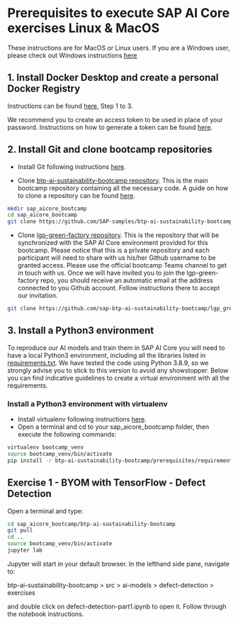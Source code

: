 # Prerequisites to execute SAP AI Core exercises Linux & MacOS

These instructions are for MacOS or Linux users. If you are a Windows user, please check out Windows instructions [here](./prerequisites_win.md)

## 1. Install Docker Desktop and create a personal Docker Registry
Instructions can be found [here](https://docs.docker.com/docker-hub/), Step 1 to 3.

 We recommend you to create an access token to be used in place of your password. Instructions on how to generate a token can be found [here](https://docs.docker.com/docker-hub/access-tokens/#create-an-access-token).
 
##  2. Install Git and clone bootcamp repositories
*	Install Git following instructions [here](https://github.com/git-guides/install-git).

*	Clone [btp-ai-sustainability-bootcamp repository](https://github.com/SAP-samples/btp-ai-sustainability-bootcamp). This is the main bootcamp repository containing all the necessary code.  A guide on how to clone a repository can be found [here]( https://docs.github.com/en/repositories/creating-and-managing-repositories/cloning-a-repository).
```sh
mkdir sap_aicore_bootcamp
cd sap_aicore_bootcamp
git clone https://github.com/SAP-samples/btp-ai-sustainability-bootcamp.git
```

*	Clone [lgp-green-factory repository](https://github.com/sap-btp-ai-sustainability-bootcamp). This is the repository that will be synchronized with the SAP AI Core environment provided for this bootcamp. Please notice that this is a private repository and each participant will need to share with us his/her Github username to be granted access. Please use the official bootcamp Teams channel to get in touch with us. Once we will have invited you to join the lgp-green-factory repo, you should receive an automatic email at the address connected to you Github account. Follow instructions there to accept our invitation.
```sh
git clone https://github.com/sap-btp-ai-sustainability-bootcamp/lgp_green_factory.git
```

## 3. Install a Python3 environment

To reproduce our AI models and train them in SAP AI Core you will need to have a local Python3 environment, including all the libraries listed in [requirements.txt](requirements.txt). We have tested the code using Python 3.8.9, so we strongly advise you to stick to this version to avoid any showstopper. Below you can find indicative guidelines to create a virtual environment with all the requirements.

### Install a Python3 environment with virtualenv
*	Install virtualenv following instructions [here](https://virtualenv.pypa.io/en/latest/installation.html).
* Open a terminal and cd to your sap_aicore_bootcamp folder, then execute the following commands:

```sh
virtualenv bootcamp_venv
source bootcamp_venv/bin/activate
pip install -r btp-ai-sustainability-bootcamp/prerequisites/requirements.txt
```

## Exercise 1 - BYOM with TensorFlow - Defect Detection

Open a terminal and type:
```sh
cd sap_aicore_bootcamp/btp-ai-sustainability-bootcamp
git pull
cd ..
source bootcamp_venv/bin/activate
jupyter lab
```

Jupyter will start in your default browser. In the lefthand side pane, navigate to: <br> 

btp-ai-sustainability-bootcamp > src > ai-models > defect-detection > exercises <br>

and double click on defect-detection-part1.ipynb to open it. Follow through the notebook instructions.
